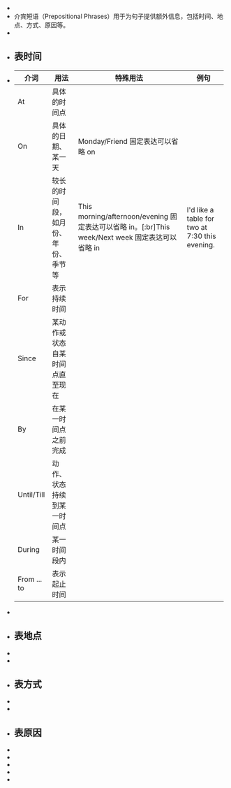 -
- 介宾短语（Prepositional Phrases）用于为句子提供额外信息，包括时间、地点、方式、原因等。
-
- ## 表时间
- |介词|用法|特殊用法|例句|
  |--|--|--|--|
  |At|具体的时间点|||
  |On|具体的日期、某一天|Monday/Friend 固定表达可以省略 on||
  |In|较长的时间段，如月份、年份、季节等|This morning/afternoon/evening 固定表达可以省略 in。[:br]This week/Next week 固定表达可以省略 in|I'd like a table for two at 7:30 this evening.|
  |For|表示持续时间|||
  |Since|某动作或状态自某时间点直至现在|||
  |By|在某一时间点之前完成|||
  |Until/Till|动作、状态持续到某一时间点|||
  |During|某一时间段内|||
  |From ... to|表示起止时间|||
-
- ## 表地点
-
-
- ## 表方式
-
-
- ## 表原因
-
-
-
-
-